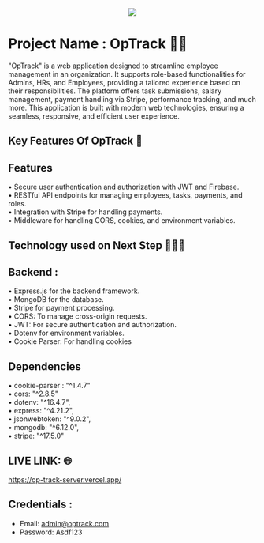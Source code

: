 <div align="center">
  <img src="https://i.ibb.co.com/HhnbJL0/Screenshot-2025-01-22-180945.png"  />
</div>

# Project Name : OpTrack 🧑‍🚀

"OpTrack" is a web application designed to streamline employee management in an organization. It supports role-based functionalities for Admins, HRs, and Employees, providing a tailored experience based on their responsibilities. The platform offers task submissions, salary management, payment handling via Stripe, performance tracking, and much more. This application is built with modern web technologies, ensuring a seamless, responsive, and efficient user experience.

## Key Features Of OpTrack 🎯

## Features

• Secure user authentication and authorization with JWT and Firebase. <br/>
• RESTful API endpoints for managing employees, tasks, payments, and roles. <br/>
• Integration with Stripe for handling payments.<br/>
• Middleware for handling CORS, cookies, and environment variables.<br/>

## Technology used on Next Step 👨🏻‍💻

## Backend :

• Express.js for the backend framework. <br/>
• MongoDB for the database. <br/>
• Stripe for payment processing. <br/>
• CORS: To manage cross-origin requests. <br/>
• JWT: For secure authentication and authorization. <br/>
• Dotenv for environment variables.<br/>
• Cookie Parser: For handling cookies <br/>

## Dependencies

• cookie-parser : "^1.4.7" <br/>
• cors: "^2.8.5" <br/>
• dotenv: "^16.4.7", <br/>
• express: "^4.21.2", <br/>
• jsonwebtoken: "^9.0.2", <br/>
• mongodb: "^6.12.0", <br/>
• stripe: "^17.5.0" <br/>

<!-- ## Run On Your Machine -->

<!-- 1. Clone Repository
   • Click on the green "Code" button. <br/>
   • Copy the HTTPS URL. <br/>
   • Open your terminal or command prompt and navigate to the directory where you want to clone the project. <br/>

   git clone https://github.com/golamsarwar96/sport-flex-app-client.git <br/>

   • Navigate into the project folder: <br/>

   cd project-name <br/>

2. Install Dependencies <br/>
   • Check package.json <br/>
   • Run the command <br/>

   npm install <br/>

   • Check Configuration Files: <br/>
   Review environment files like .env for any necessary API keys or database credentials. <br/>

3. Run The Project <br/>
   • Run the command <br/>

   npm run dev <br/> -->

## LIVE LINK: 🌐

https://op-track-server.vercel.app/

## Credentials :

- Email: admin@optrack.com
- Password: Asdf123
